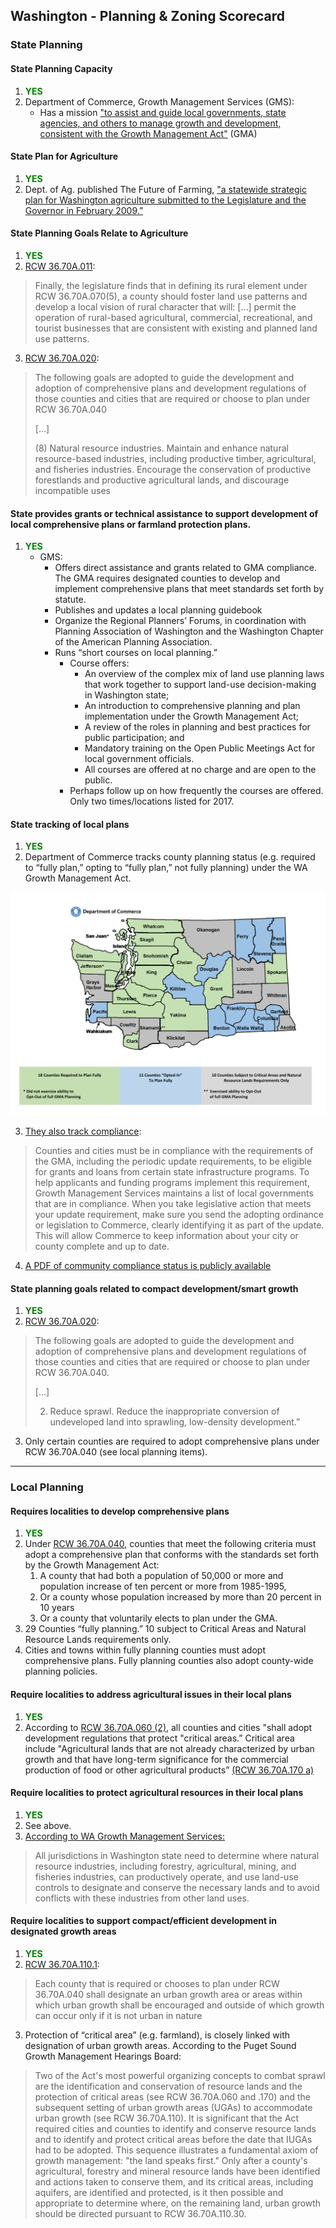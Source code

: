 ## Washington - Planning & Zoning Scorecard

### State Planning

#### State Planning Capacity

1. <span style="color:green">**YES**</span>
2. Department of Commerce, Growth Management Services (GMS):
    - Has a mission ["to assist and guide local governments, state agencies, and others to manage growth and development, consistent with the Growth Management Act"](http://www.commerce.wa.gov/serving-communities/growth-management/) (GMA)


####  State Plan for Agriculture

1. <span style="color:green">**YES**</span>
2. Dept. of Ag. published The Future of Farming, ["a statewide strategic plan for Washington agriculture submitted to the Legislature and the Governor in February 2009.”](https://agr.wa.gov/fof/)



#### State Planning Goals Relate to Agriculture

1. <span style="color:green">**YES**</span>
2. [ RCW 36.70A.011](http://apps.leg.wa.gov/rcw/default.aspx?cite=36.70A.011):

  >Finally, the legislature finds that in defining its rural element under RCW 36.70A.070(5), a county should foster land use patterns and develop a local vision of rural character that will: […] permit the operation of rural-based agricultural, commercial, recreational, and tourist businesses that are consistent with existing and planned land use patterns.

3. [RCW 36.70A.020](http://apps.leg.wa.gov/rcw/default.aspx?cite=36.70a.020):

  >The following goals are adopted to guide the development and adoption of comprehensive plans and development regulations of those counties and cities that are required or choose to plan under RCW  36.70A.040
  >
  >[…]
  >
  >(8) Natural resource industries. Maintain and enhance natural resource-based industries, including productive timber, agricultural, and fisheries industries. Encourage the conservation of productive forestlands and productive agricultural lands, and discourage incompatible uses


#### State provides grants or technical assistance to support development of local comprehensive plans or farmland protection plans.

1. <span style="color:green">**YES**</span>
    - GMS:
      -  Offers direct assistance and grants related to GMA compliance. The GMA requires designated counties to develop and implement comprehensive plans that meet standards set forth by statute.
      - Publishes and updates a local planning guidebook
      - Organize the Regional Planners’ Forums, in coordination with Planning Association of Washington and the Washington Chapter of the American Planning Association.
      - Runs “short courses on local planning.”
          - Course offers:
              - An overview of the complex mix of land use planning laws that work together to support land-use decision-making in Washington state;
              - An introduction to comprehensive planning and plan implementation under the Growth Management Act;
              - A review of the roles in planning and best practices for public participation; and
              - Mandatory training on the Open Public Meetings Act for local government officials.
              - All courses are offered at no charge and are open to the public.
          - Perhaps follow up on how frequently the courses are offered. Only two times/locations listed for 2017.


#### State tracking of local plans

1. <span style="color:green">**YES**</span>
2. Department of Commerce tracks county planning status (e.g. required to “fully plan,” opting to “fully plan,” not fully planning) under the WA Growth Management Act.

![](./images/WA_County_Planning.png)

3. [They also track compliance](http://www.commerce.wa.gov/serving-communities/growth-management/submitting-materials/):

>Counties and cities must be in compliance with the requirements of the GMA, including the periodic update requirements, to be eligible for grants and loans from certain state infrastructure programs. To help applicants and funding programs implement this requirement, Growth Management Services maintains a list of local governments that are in compliance. When you take legislative action that meets your update requirement, make sure you send the adopting ordinance or legislation to Commerce, clearly identifying it as part of the update. This will allow Commerce to keep information about your city or county complete and up to date.

4. [A PDF of community compliance status is publicly available](https://deptofcommerce.app.box.com/s/sb93d6i4jn7u9j91wknr7dghxffrabk4)




#### State planning goals related to compact development/smart growth

1. <span style="color:green">**YES**</span>
2. [RCW 36.70A.020](http://apps.leg.wa.gov/rcw/default.aspx?cite=36.70a.020):

> The following goals are adopted to guide the development and adoption of comprehensive plans and development regulations of those counties and cities that are required or choose to plan under RCW 36.70A.040.
>
>[...]
>
> 2.  Reduce sprawl. Reduce the inappropriate conversion of undeveloped land into sprawling, low-density development.”

3. Only certain counties are required to adopt comprehensive plans under RCW 36.70A.040 (see local planning items).


---

### Local Planning

#### Requires localities to develop comprehensive plans

1. <span style="color:green">**YES**</span>
2. Under [RCW 36.70A.040](http://app.leg.wa.gov/rcw/default.aspx?cite=36.70a.040),  counties that meet the following criteria must adopt a comprehensive plan that conforms with the standards set forth by the Growth Management Act:
    1. A county that had both a population of 50,000 or more and population increase of ten percent or more from 1985-1995,
    2. Or a county whose population increased by more than 20 percent in 10 years
    3. Or a county that voluntarily elects to plan under the GMA.
2. 29 Counties “fully planning.” 10 subject to Critical Areas and Natural Resource Lands requirements only.
3. Cities and towns within fully planning counties must adopt comprehensive plans. Fully planning counties also adopt county-wide planning policies.

#### Require localities to address agricultural issues in their local plans
1. <span style="color:green">**YES**</span>
2. According to [RCW 36.70A.060 (2)](http://app.leg.wa.gov/rcw/default.aspx?cite=36.70a.060), all counties and cities "shall adopt development regulations that protect "critical areas.” Critical area include "Agricultural lands that are not already characterized by urban growth and that have long-term significance for the commercial production of food or other agricultural products” [(RCW 36.70A.170 a)](https://app.leg.wa.gov/rcw/default.aspx?cite=36.70A.170)

#### Require localities to protect agricultural resources in their local plans

1. <span style="color:green">**YES**</span>
2. See above.
3. [According to WA Growth Management Services:](http://www.commerce.wa.gov/serving-communities/growth-management/growth-management-topics/natural-resource-lands/)
>All jurisdictions in Washington state need to determine where natural resource industries, including forestry, agricultural, mining, and fisheries industries, can productively operate, and use land-use controls to designate and conserve the necessary lands and to avoid conflicts with these industries from other land uses.

#### Require localities to support compact/efficient development in designated growth areas

1. <span style="color:green">**YES**</span>
2. [RCW 36.70A.110.1](http://app.leg.wa.gov/rcw/default.aspx?cite=36.70a.110):

>Each county that is required or chooses to plan under RCW  36.70A.040 shall designate an urban growth area or areas within which urban growth shall be encouraged and outside of which growth can occur only if it is not urban in nature
3. Protection of “critical area” (e.g. farmland), is closely linked with designation of urban growth areas. According to the Puget Sound Growth Management Hearings Board:

>Two of the Act's most powerful organizing concepts to combat sprawl are the identification and conservation of resource lands and the protection of critical areas (see RCW 36.70A.060 and .170) and the subsequent setting of urban growth areas (UGAs) to accommodate urban growth (see RCW 36.70A.110). It is significant that the Act required cities and counties to identify and conserve resource lands and to identify and protect critical areas before the date that IUGAs had to be adopted. This sequence illustrates a fundamental axiom of growth management: "the land speaks first." Only after a county's agricultural, forestry and mineral resource lands have been identified and actions taken to conserve them, and its critical areas, including aquifers, are identified and protected, is it then possible and appropriate to determine where, on the remaining land, urban growth should be directed pursuant to RCW 36.70A.110.30.
